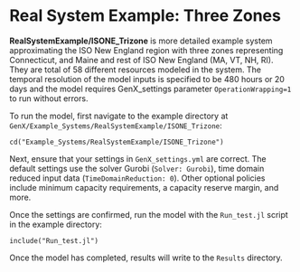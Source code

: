 # Real System Example: Three Zones

**RealSystemExample/ISONE_Trizone** is  more detailed example system approximating the ISO New England region with three zones representing  Connecticut, and Maine and rest of ISO New England (MA, VT, NH, RI). They are total of 58 different resources modeled in the system. The temporal resolution of the model inputs is specified to be 480 hours or 20 days and the model requires GenX_settings parameter `OperationWrapping=1` to run without errors.

To run the model, first navigate to the example directory at `GenX/Example_Systems/RealSystemExample/ISONE_Trizone`:

`cd("Example_Systems/RealSystemExample/ISONE_Trizone")`
   
Next, ensure that your settings in `GenX_settings.yml` are correct. The default settings use the solver Gurobi (`Solver: Gurobi`), time domain reduced input data (`TimeDomainReduction: 0`).  Other optional policies include minimum capacity requirements, a capacity reserve margin, and more. 

Once the settings are confirmed, run the model with the `Run_test.jl` script in the example directory:

`include("Run_test.jl")`

Once the model has completed, results will write to the `Results` directory.